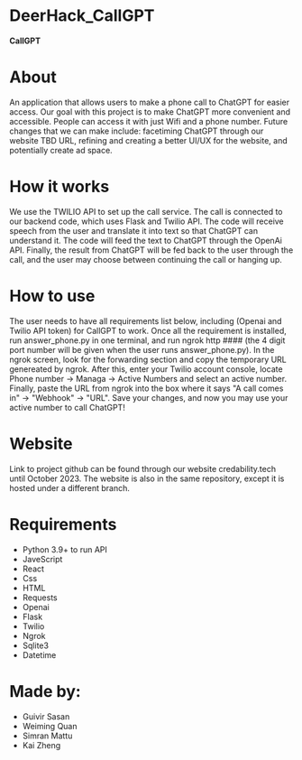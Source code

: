 # DeerHack_CallGPT
**CallGPT**

# About
An application that allows users to make a phone call to ChatGPT for easier access. Our goal with this project is to make ChatGPT more convenient and accessible. People can access it with just Wifi and a phone number. Future changes that we can make include: facetiming ChatGPT through our website TBD URL, refining and creating a better UI/UX for the website, and potentially create ad space.

# How it works
We use the TWILIO API to set up the call service. The call is connected to our backend code, which uses Flask and Twilio API. The code will receive speech from the user and translate it into text so that ChatGPT can understand it. The code will feed the text to ChatGPT through the OpenAi API. Finally, the result from ChatGPT will be fed back to the user through the call, and the user may choose between continuing the call or hanging up.

# How to use
The user needs to have all requirements list below, including (Openai and Twilio API token) for CallGPT to work. Once all the requirement is installed, run answer_phone.py in one terminal, and run ngrok http #### (the 4 digit port number will be given when the user runs answer_phone.py). In the ngrok screen, look for the forwarding section and copy the temporary URL genereated by ngrok. After this, enter your Twilio account console, locate Phone number -> Managa -> Active Numbers and select an active number. Finally, paste the URL from ngrok into the box where it says "A call comes in" -> "Webhook" -> "URL". Save your changes, and now you may use your active number to call ChatGPT!

# Website
Link to project github can be found through our website credability.tech until October 2023. The website is also in the same repository, except it is hosted under a different branch.

# Requirements
- Python 3.9+ to run API 
- JaveScript
- React
- Css
- HTML
- Requests
- Openai
- Flask
- Twilio
- Ngrok
- Sqlite3
- Datetime

# Made by:
- Guivir Sasan
- Weiming Quan
- Simran Mattu
- Kai Zheng
